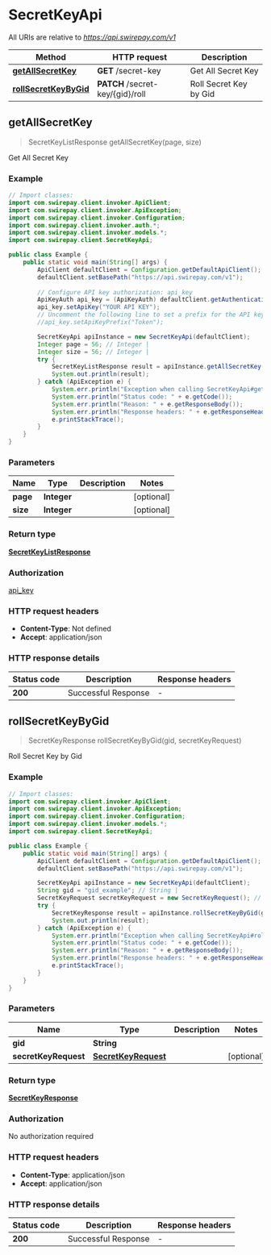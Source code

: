 # SecretKeyApi

All URIs are relative to *https://api.swirepay.com/v1*

Method | HTTP request | Description
------------- | ------------- | -------------
[**getAllSecretKey**](SecretKeyApi.md#getAllSecretKey) | **GET** /secret-key | Get All Secret Key
[**rollSecretKeyByGid**](SecretKeyApi.md#rollSecretKeyByGid) | **PATCH** /secret-key/{gid}/roll | Roll Secret Key by Gid



## getAllSecretKey

> SecretKeyListResponse getAllSecretKey(page, size)

Get All Secret Key

### Example

```java
// Import classes:
import com.swirepay.client.invoker.ApiClient;
import com.swirepay.client.invoker.ApiException;
import com.swirepay.client.invoker.Configuration;
import com.swirepay.client.invoker.auth.*;
import com.swirepay.client.invoker.models.*;
import com.swirepay.client.SecretKeyApi;

public class Example {
    public static void main(String[] args) {
        ApiClient defaultClient = Configuration.getDefaultApiClient();
        defaultClient.setBasePath("https://api.swirepay.com/v1");
        
        // Configure API key authorization: api_key
        ApiKeyAuth api_key = (ApiKeyAuth) defaultClient.getAuthentication("api_key");
        api_key.setApiKey("YOUR API KEY");
        // Uncomment the following line to set a prefix for the API key, e.g. "Token" (defaults to null)
        //api_key.setApiKeyPrefix("Token");

        SecretKeyApi apiInstance = new SecretKeyApi(defaultClient);
        Integer page = 56; // Integer | 
        Integer size = 56; // Integer | 
        try {
            SecretKeyListResponse result = apiInstance.getAllSecretKey(page, size);
            System.out.println(result);
        } catch (ApiException e) {
            System.err.println("Exception when calling SecretKeyApi#getAllSecretKey");
            System.err.println("Status code: " + e.getCode());
            System.err.println("Reason: " + e.getResponseBody());
            System.err.println("Response headers: " + e.getResponseHeaders());
            e.printStackTrace();
        }
    }
}
```

### Parameters


Name | Type | Description  | Notes
------------- | ------------- | ------------- | -------------
 **page** | **Integer**|  | [optional]
 **size** | **Integer**|  | [optional]

### Return type

[**SecretKeyListResponse**](SecretKeyListResponse.md)

### Authorization

[api_key](../README.md#api_key)

### HTTP request headers

- **Content-Type**: Not defined
- **Accept**: application/json

### HTTP response details
| Status code | Description | Response headers |
|-------------|-------------|------------------|
| **200** | Successful Response |  -  |


## rollSecretKeyByGid

> SecretKeyResponse rollSecretKeyByGid(gid, secretKeyRequest)

Roll Secret Key by Gid

### Example

```java
// Import classes:
import com.swirepay.client.invoker.ApiClient;
import com.swirepay.client.invoker.ApiException;
import com.swirepay.client.invoker.Configuration;
import com.swirepay.client.invoker.models.*;
import com.swirepay.client.SecretKeyApi;

public class Example {
    public static void main(String[] args) {
        ApiClient defaultClient = Configuration.getDefaultApiClient();
        defaultClient.setBasePath("https://api.swirepay.com/v1");

        SecretKeyApi apiInstance = new SecretKeyApi(defaultClient);
        String gid = "gid_example"; // String | 
        SecretKeyRequest secretKeyRequest = new SecretKeyRequest(); // SecretKeyRequest | 
        try {
            SecretKeyResponse result = apiInstance.rollSecretKeyByGid(gid, secretKeyRequest);
            System.out.println(result);
        } catch (ApiException e) {
            System.err.println("Exception when calling SecretKeyApi#rollSecretKeyByGid");
            System.err.println("Status code: " + e.getCode());
            System.err.println("Reason: " + e.getResponseBody());
            System.err.println("Response headers: " + e.getResponseHeaders());
            e.printStackTrace();
        }
    }
}
```

### Parameters


Name | Type | Description  | Notes
------------- | ------------- | ------------- | -------------
 **gid** | **String**|  |
 **secretKeyRequest** | [**SecretKeyRequest**](SecretKeyRequest.md)|  | [optional]

### Return type

[**SecretKeyResponse**](SecretKeyResponse.md)

### Authorization

No authorization required

### HTTP request headers

- **Content-Type**: application/json
- **Accept**: application/json

### HTTP response details
| Status code | Description | Response headers |
|-------------|-------------|------------------|
| **200** | Successful Response |  -  |

